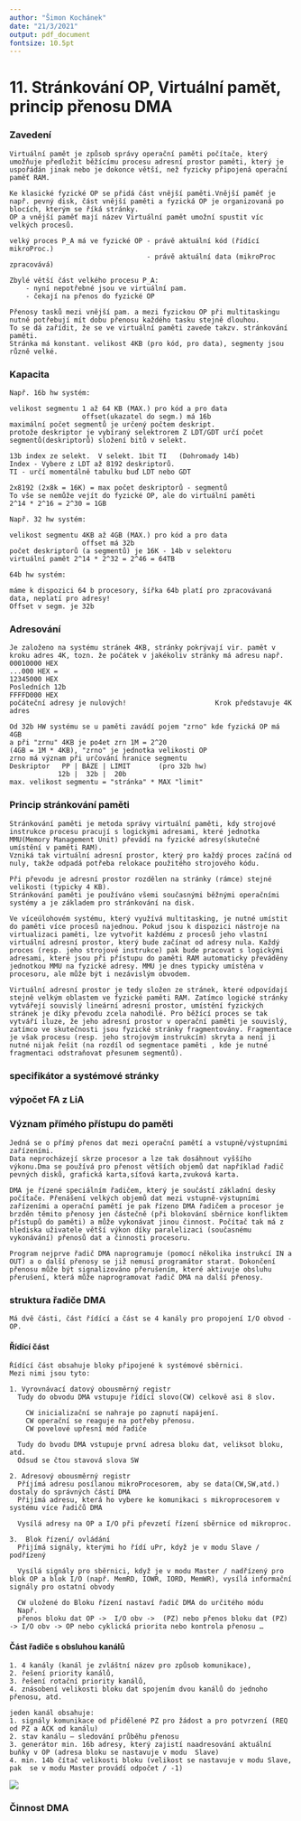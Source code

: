 ```yaml
---
author: "Šimon Kochánek"
date: "21/3/2021"
output: pdf_document
fontsize: 10.5pt
---
```


<style type="text/css">
  body{
    font-size: 10.5pt;
  }
</style>

# 11. Stránkování OP, Virtuální pamět, princip přenosu DMA

### Zavedení

    Virtuální pamět je způsob správy operační paměti počítače, který umožňuje předložit běžícímu procesu adresní prostor paměti, který je uspořádán jinak nebo je dokonce větší, než fyzicky připojená operační paměť RAM.

    Ke klasické fyzické OP se přidá část vnější paměti.Vnější paměť je např. pevný disk, část vnější paměti a fyzická OP je organizovaná po blocích, kterým se říká stránky.
    OP a vnější paměť mají název Virtuální pamět umožní spustit víc velkých procesů.

    velký proces P_A má ve fyzické OP - právě aktuální kód (řídící mikroProc.)
                                      - právě aktuální data (mikroProc zpracovává)
    
    Zbylé větší část velkého procesu P_A:
        - nyní nepotřebné jsou ve virtuální pam.
        - čekají na přenos do fyzické OP
    
    Přenosy tasků mezi vnější pam. a mezi fyzickou OP při multitaskingu nutně potřebují mít dobu přenosu každého tasku stejně dlouhou.
    To se dá zařídit, že se ve virtuální paměti zavede takzv. stránkování paměti.
    Stránka má konstant. velikost 4KB (pro kód, pro data), segmenty jsou různě velké. 

### Kapacita

    Např. 16b hw systém:

    velikost segmentu 1 až 64 KB (MAX.) pro kód a pro data
                      offset(ukazatel do segm.) má 16b
    maximální počet segmentů je určený počtem deskript.
    protože deskriptor je vybíraný selektrorem Z LDT/GDT určí počet segmentů(deskriptorů) složení bitů v selekt.

    13b index ze selekt.  V selekt. 1bit TI   (Dohromady 14b)
    Index - Vybere z LDT až 8192 deskriptorů.
    TI - určí momentálně tabulku buď LDT nebo GDT
    
    2x8192 (2x8k = 16K) = max počet deskriptorů - segmentů
    To vše se nemůže vejít do fyzické OP, ale do virtuální paměti
    2^14 * 2^16 = 2^30 = 1GB

    Např. 32 hw systém:

    velikost segmentu 4KB až 4GB (MAX.) pro kód a pro data
                      offset má 32b
    počet deskriptorů (a segmentů) je 16K - 14b v selektoru
    virtuální pamět 2^14 * 2^32 = 2^46 = 64TB

    64b hw systém:

    máme k dispozici 64 b procesory, šířka 64b platí pro zpracovávaná data, neplatí pro adresy!
    Offset v segm. je 32b

### Adresování

    Je založeno na systému stránek 4KB, stránky pokrývají vir. pamět v kroku adres 4K, tozn. že počátek v jakékoliv stránky má adresu např. 00010000 HEX
    ...000 HEX =                                                   12345000 HEX
    Posledních 12b                                                 FFFFD000 HEX
    počáteční adresy je nulových!                      Krok představuje 4K adres

    Od 32b HW systému se u paměti zavádí pojem "zrno" kde fyzická OP má 4GB
    a při "zrnu" 4KB je po4et zrn 1M = 2^20
    (4GB = 1M * 4KB), "zrno" je jednotka velikosti OP
    zrno má význam při určování hranice segmentu
    Deskriptor   PP | BÁZE | LIMIT       (pro 32b hw)
                12b |  32b |  20b
    max. velikost segmentu = "stránka" * MAX "limit"

### Princip stránkování paměti

    Stránkování paměti je metoda správy virtuální paměti, kdy strojové instrukce procesu pracují s logickými adresami, které jednotka MMU(Memory Management Unit) převádí na fyzické adresy(skutečné umístění v paměti RAM). 
    Vzniká tak virtuální adresní prostor, který pro každý proces začíná od nuly, takže odpadá potřeba relokace použitého strojového kódu.

    Při převodu je adresní prostor rozdělen na stránky (rámce) stejné velikosti (typicky 4 KB).
    Stránkování paměti je používáno všemi současnými běžnými operačními systémy a je základem pro stránkování na disk.

    Ve víceúlohovém systému, který využívá multitasking, je nutné umístit do paměti více procesů najednou. Pokud jsou k dispozici nástroje na virtualizaci paměti, lze vytvořit každému z procesů jeho vlastní virtuální adresní prostor, který bude začínat od adresy nula. Každý proces (resp. jeho strojové instrukce) pak bude pracovat s logickými adresami, které jsou při přístupu do paměti RAM automaticky převáděny jednotkou MMU na fyzické adresy. MMU je dnes typicky umístěna v procesoru, ale může být i nezávislým obvodem.

    Virtuální adresní prostor je tedy složen ze stránek, které odpovídají stejně velkým oblastem ve fyzické paměti RAM. Zatímco logické stránky vytvářejí souvislý lineární adresní prostor, umístění fyzických stránek je díky převodu zcela nahodilé. Pro běžící proces se tak vytváří iluze, že jeho adresní prostor v operační paměti je souvislý, zatímco ve skutečnosti jsou fyzické stránky fragmentovány. Fragmentace je však procesu (resp. jeho strojovým instrukcím) skryta a není ji nutné nijak řešit (na rozdíl od segmentace paměti , kde je nutné fragmentaci odstraňovat přesunem segmentů).

### specifikátor a systémové stránky



### výpočet FA z LiA



### Význam přímého přístupu do paměti

    Jedná se o přímý přenos dat mezi operační pamětí a vstupně/výstupními zařízeními.
    Data neprocházejí skrze procesor a lze tak dosáhnout vyššího výkonu.Dma se používá pro přenost větších objemů dat například řadič pevných disků, grafická karta,síťová karta,zvuková karta.

    DMA je řízené speciálním řadičem, který je součástí základní desky počítače. Přenášení velkých objemů dat mezi vstupně-výstupními zařízeními a operační pamětí je pak řízeno DMA řadičem a procesor je brzděn těmito přenosy jen částečně (při blokování sběrnice konfliktem přístupů do paměti) a může vykonávat jinou činnost. Počítač tak má z hlediska uživatele větší výkon díky paralelizaci (současnému vykonávání) přenosů dat a činnosti procesoru. 
    
    Program nejprve řadič DMA naprogramuje (pomocí několika instrukcí IN a OUT) a o další přenosy se již nemusí programátor starat. Dokončení přenosu může být signalizováno přerušením, které aktivuje obsluhu přerušení, která může naprogramovat řadič DMA na další přenosy.

### struktura řadiče DMA

    Má dvě části, část řídící a část se 4 kanály pro propojení I/O obvod - OP.

#### Řídící část

    Řídící část obsahuje bloky připojené k systémové sběrnici.
    Mezi nimi jsou tyto:

    1. Vyrovnávací datový obousměrný registr
      Tudy do obvodu DMA vstupuje řídící slovo(CW) celkově asi 8 slov.

        CW inicializační se nahraje po zapnutí napájení. 
        CW operační se reaguje na potřeby přenosu.
        CW povelové upřesní mód řadiče

      Tudy do bvodu DMA vstupuje první adresa bloku dat, veliksot bloku, atd.
      Odsud se čtou stavová slova SW

    2. Adresový obousměrný registr
      Příjímá adresu posílanou mikroProcesorem, aby se data(CW,SW,atd.) dostaly do správných částí DMA
      Přijímá adresu, která ho vybere ke komunikaci s mikroprocesorem v systému více řadičů DMA

      Vysílá adresy na OP a I/O při převzetí řízení sběrnice od mikroproc.
    
    3.  Blok řízení/ ovládání
      Přijímá signály, kterými ho řídí uPr, když je v modu Slave / podřízený
      
      Vysílá signály pro sběrnici, když je v modu Master / nadřízený pro blok OP a blok I/O (např. MemRD, IOWR, IORD, MemWR), vysílá informační signály pro ostatní obvody

      CW uložené do Bloku řízení nastaví řadič DMA do určitého módu
      Např.
      přenos bloku dat OP ->  I/O obv ->  (PZ) nebo přenos bloku dat (PZ) -> I/O obv -> OP nebo cyklická priorita nebo kontrola přenosu …

#### Část řadiče s obsluhou kanálů

    1. 4 kanály (kanál je zvláštní název pro způsob komunikace), 
    2. řešení priority kanálů, 
    3. řešení rotační priority kanálů, 
    4. znásobení velikosti bloku dat spojením dvou kanálů do jednoho přenosu, atd.

    jeden kanál obsahuje: 
    1. signály komunikace od přidělené PZ pro žádost a pro potvrzení (REQ od PZ a ACK od kanálu)
    2. stav kanálu – sledování průběhu přenosu
    3. generátor min. 16b adresy, který zajistí naadresování aktuální buňky v OP (adresa bloku se nastavuje v modu  Slave) 
    4. min. 14b čítač velikosti bloku (velikost se nastavuje v modu Slave, pak  se v modu Master provádí odpočet / -1)

![](images/radic_dma.png)

### Činnost DMA

    